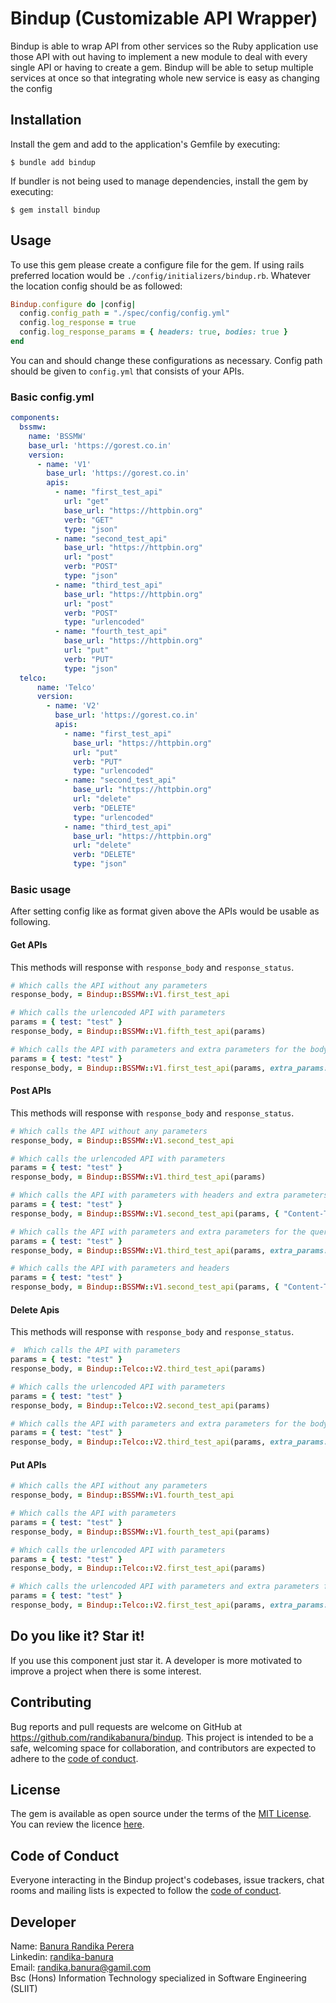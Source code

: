 # Bindup (Customizable API Wrapper)

Bindup is able to wrap API from other services so the Ruby application
use those API with out having to implement a new module to deal with
every single API or having to create a gem. Bindup will be able to
setup multiple services at once so that integrating whole new service
is easy as changing the config

## Installation

Install the gem and add to the application's Gemfile by executing:

    $ bundle add bindup

If bundler is not being used to manage dependencies, install the gem by executing:

    $ gem install bindup

## Usage

To use this gem please create a configure file for the gem. If using rails 
preferred location would be `./config/initializers/bindup.rb`. Whatever the location
config should be as followed:

```ruby
Bindup.configure do |config|
  config.config_path = "./spec/config/config.yml"
  config.log_response = true
  config.log_response_params = { headers: true, bodies: true }
end
```

You can and should change these configurations as necessary. Config path should be given to
`config.yml` that consists of your APIs.

### Basic config.yml

```yaml
components:
  bssmw:
    name: 'BSSMW'
    base_url: 'https://gorest.co.in'
    version:
      - name: 'V1'
        base_url: 'https://gorest.co.in'
        apis:
          - name: "first_test_api"
            url: "get"
            base_url: "https://httpbin.org"
            verb: "GET"
            type: "json"
          - name: "second_test_api"
            base_url: "https://httpbin.org"
            url: "post"
            verb: "POST"
            type: "json"
          - name: "third_test_api"
            base_url: "https://httpbin.org"
            url: "post"
            verb: "POST"
            type: "urlencoded"
          - name: "fourth_test_api"
            base_url: "https://httpbin.org"
            url: "put"
            verb: "PUT"
            type: "json"
  telco:
      name: 'Telco'
      version:
        - name: 'V2'
          base_url: 'https://gorest.co.in'
          apis:
            - name: "first_test_api"
              base_url: "https://httpbin.org"
              url: "put"
              verb: "PUT"
              type: "urlencoded"
            - name: "second_test_api"
              base_url: "https://httpbin.org"
              url: "delete"
              verb: "DELETE"
              type: "urlencoded"
            - name: "third_test_api"
              base_url: "https://httpbin.org"
              url: "delete"
              verb: "DELETE"
              type: "json"
```

### Basic usage

After setting config like as format given above the APIs would be usable as following.

#### Get APIs

This methods will response with `response_body` and `response_status`.

```ruby
# Which calls the API without any parameters
response_body, = Bindup::BSSMW::V1.first_test_api

# Which calls the urlencoded API with parameters
params = { test: "test" }
response_body, = Bindup::BSSMW::V1.fifth_test_api(params)

# Which calls the API with parameters and extra parameters for the body
params = { test: "test" }
response_body, = Bindup::BSSMW::V1.first_test_api(params, extra_params: params)
```

#### Post APIs

This methods will response with `response_body` and `response_status`.

```ruby
# Which calls the API without any parameters
response_body, = Bindup::BSSMW::V1.second_test_api

# Which calls the urlencoded API with parameters
params = { test: "test" }
response_body, = Bindup::BSSMW::V1.third_test_api(params)

# Which calls the API with parameters with headers and extra parameters for the query params
params = { test: "test" }
response_body, = Bindup::BSSMW::V1.second_test_api(params, { "Content-Type": "application/test" }, extra_params: params)

# Which calls the API with parameters and extra parameters for the query params
params = { test: "test" }
response_body, = Bindup::BSSMW::V1.third_test_api(params, extra_params: params)

# Which calls the API with parameters and headers
params = { test: "test" }
response_body, = Bindup::BSSMW::V1.second_test_api(params, { "Content-Type": "application/test" })
```

#### Delete Apis

This methods will response with `response_body` and `response_status`.

```ruby
#  Which calls the API with parameters
params = { test: "test" }
response_body, = Bindup::Telco::V2.third_test_api(params)

# Which calls the urlencoded API with parameters
params = { test: "test" }
response_body, = Bindup::Telco::V2.second_test_api(params)

# Which calls the API with parameters and extra parameters for the body
params = { test: "test" }
response_body, = Bindup::Telco::V2.third_test_api(params, extra_params: params)
```

#### Put APIs

```ruby
# Which calls the API without any parameters
response_body, = Bindup::BSSMW::V1.fourth_test_api

# Which calls the API with parameters
params = { test: "test" }
response_body, = Bindup::BSSMW::V1.fourth_test_api(params)

# Which calls the urlencoded API with parameters
params = { test: "test" }
response_body, = Bindup::Telco::V2.first_test_api(params)

# Which calls the urlencoded API with parameters and extra parameters for the query params
params = { test: "test" }
response_body, = Bindup::Telco::V2.first_test_api(params, extra_params: params)
```

## Do you like it? Star it!

If you use this component just star it. A developer is more motivated to improve a project when there is some interest.

## Contributing

Bug reports and pull requests are welcome on GitHub at https://github.com/randikabanura/bindup. This project is intended to be a safe, welcoming space for collaboration, and contributors are expected to adhere to the [code of conduct](https://github.com/randikabanura/bindup/blob/master/CODE_OF_CONDUCT.md).

## License

The gem is available as open source under the terms of the [MIT License](https://opensource.org/licenses/MIT). You can review the licence [here](./LICENSE.txt).

## Code of Conduct

Everyone interacting in the Bindup project's codebases, issue trackers, chat rooms and mailing lists is expected to follow the [code of conduct](https://github.com/[USERNAME]/bindup/blob/master/CODE_OF_CONDUCT.md).

## Developer

Name: [Banura Randika Perera](https://github.com/randikabanura) <br/>
Linkedin: [randika-banura](https://www.linkedin.com/in/randika-banura/) <br/>
Email: [randika.banura@gamil.com](mailto:randika.banura@gamil.com) <br/>
Bsc (Hons) Information Technology specialized in Software Engineering (SLIIT) <br/>
